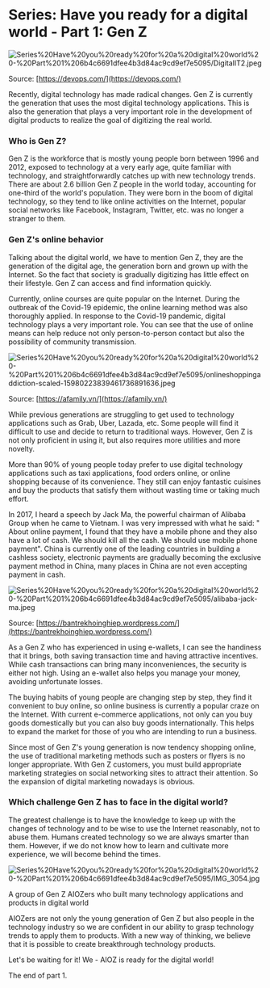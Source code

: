 # Series: Have you ready for a digital world - Part 1: Gen Z

![Series%20Have%20you%20ready%20for%20a%20digital%20world%20-%20Part%201%206b4c6691dfee4b3d84ac9cd9ef7e5095/DigitalIT2.jpeg](Series%20Have%20you%20ready%20for%20a%20digital%20world%20-%20Part%201%206b4c6691dfee4b3d84ac9cd9ef7e5095/DigitalIT2.jpeg)

Source: [https://devops.com/](https://devops.com/)

Recently, digital technology has made radical changes. Gen Z is currently the generation that uses the most digital technology applications. This is also the generation that plays a very important role in the development of digital products to realize the goal of digitizing the real world.

### Who is Gen Z?

Gen Z is the workforce that is mostly young people born between 1996 and 2012, exposed to technology at a very early age, quite familiar with technology, and straightforwardly catches up with new technology trends. There are about 2.6 billion Gen Z people in the world today, accounting for one-third of the world's population. They were born in the boom of digital technology, so they tend to like online activities on the Internet, popular social networks like Facebook, Instagram, Twitter, etc. was no longer a stranger to them.

### Gen Z's online behavior

Talking about the digital world, we have to mention Gen Z, they are the generation of the digital age, the generation born and grown up with the Internet. So the fact that society is gradually digitizing has little effect on their lifestyle. Gen Z can access and find information quickly. 

Currently, online courses are quite popular on the Internet. During the outbreak of the Covid-19 epidemic, the online learning method was also thoroughly applied. In response to the Covid-19 pandemic, digital technology plays a very important role. You can see that the use of online means can help reduce not only person-to-person contact but also the possibility of community transmission.

![Series%20Have%20you%20ready%20for%20a%20digital%20world%20-%20Part%201%206b4c6691dfee4b3d84ac9cd9ef7e5095/onlineshoppingaddiction-scaled-15980223839461736891636.jpeg](Series%20Have%20you%20ready%20for%20a%20digital%20world%20-%20Part%201%206b4c6691dfee4b3d84ac9cd9ef7e5095/onlineshoppingaddiction-scaled-15980223839461736891636.jpeg)

Source: [https://afamily.vn/](https://afamily.vn/)

While previous generations are struggling to get used to technology applications such as Grab, Uber, Lazada, etc. Some people will find it difficult to use and decide to return to traditional ways. However, Gen Z is not only proficient in using it, but also requires more utilities and more novelty.

More than 90% of young people today prefer to use digital technology applications such as taxi applications, food orders online, or online shopping because of its convenience. They still can enjoy fantastic cuisines and buy the products that satisfy them without wasting time or taking much effort.

In 2017, I heard a speech by Jack Ma, the powerful chairman of Alibaba Group when he came to Vietnam. I was very impressed with what he said: " About online payment, I found that they have a mobile phone and they also have a lot of cash. We should kill all the cash. We should use mobile phone payment". China is currently one of the leading countries in building a cashless society, electronic payments are gradually becoming the exclusive payment method in China, many places in China are not even accepting payment in cash.

![Series%20Have%20you%20ready%20for%20a%20digital%20world%20-%20Part%201%206b4c6691dfee4b3d84ac9cd9ef7e5095/alibaba-jack-ma.jpeg](Series%20Have%20you%20ready%20for%20a%20digital%20world%20-%20Part%201%206b4c6691dfee4b3d84ac9cd9ef7e5095/alibaba-jack-ma.jpeg)

Source: [https://bantrekhoinghiep.wordpress.com/](https://bantrekhoinghiep.wordpress.com/)

As a Gen Z who has experienced in using e-wallets, I can see the handiness that it brings, both saving transaction time and having attractive incentives. While cash transactions can bring many inconveniences, the security is either not high. Using an e-wallet also helps you manage your money, avoiding unfortunate losses.

The buying habits of young people are changing step by step, they find it convenient to buy online, so online business is currently a popular craze on the Internet. With current e-commerce applications, not only can you buy goods domestically but you can also buy goods internationally. This helps to expand the market for those of you who are intending to run a business.

Since most of Gen Z's young generation is now tendency shopping online, the use of traditional marketing methods such as posters or flyers is no longer appropriate. With Gen Z customers, you must build appropriate marketing strategies on social networking sites to attract their attention. So the expansion of digital marketing nowadays is obvious. 

### Which challenge Gen Z has to face in the digital world?

The greatest challenge is to have the knowledge to keep up with the changes of technology and to be wise to use the Internet reasonably, not to abuse them. Humans created technology so we are always smarter than them. However, if we do not know how to learn and cultivate more experience, we will become behind the times.

![Series%20Have%20you%20ready%20for%20a%20digital%20world%20-%20Part%201%206b4c6691dfee4b3d84ac9cd9ef7e5095/IMG_3054.jpg](Series%20Have%20you%20ready%20for%20a%20digital%20world%20-%20Part%201%206b4c6691dfee4b3d84ac9cd9ef7e5095/IMG_3054.jpg)

A group of Gen Z AIOZers who built many technology applications and products in digital world

AIOZers are not only the young generation of Gen Z but also people in the technology industry so we are confident in our ability to grasp technology trends to apply them to products. With a new way of thinking, we believe that it is possible to create breakthrough technology products.

Let's be waiting for it! We - AIOZ is ready for the digital world!

The end of part 1.
